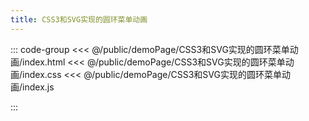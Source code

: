 ```yaml
---
title: CSS3和SVG实现的圆环菜单动画
---
```


::: code-group
<<< @/public/demoPage/CSS3和SVG实现的圆环菜单动画/index.html
<<< @/public/demoPage/CSS3和SVG实现的圆环菜单动画/index.css
<<< @/public/demoPage/CSS3和SVG实现的圆环菜单动画/index.js

:::